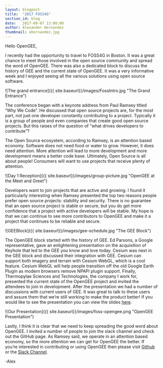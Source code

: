 ```yaml
---
layout: blogpost
title:  "2017 FOSS4G"
section_id: blog
date:   2017-09-07 13:00:00
author: Alexander Hernandez
thumbnail: ahernandez.jpg
---
```


Hello OpenGEE,

I recently had the opportunity to travel to FOSS4G in Boston. It was a great chance to meet those involved in the open source community and spread the word of OpenGEE. There was also a dedicated block to discuss the history of GEE and the current state of OpenGEE. It was a very informative week and I enjoyed seeing all the various solutions using open source software.

![The grand entrance]({{ site.baseurl}}/images/FossIntro.jpg "The Grand Entrance")

The conference began with a keynote address from Paul Ramsey titled “Why We Code”. He discussed that open source projects are, for the most part, not just one developer constantly contributing to a project. Typically it is a group of people and even companies that create good open source projects. But this raises of the question of “what drives developers to contribute”?

The Open Source ecosystem, according to Ramsey, is an attention based economy. Software does not need food or water to grow. However, it does need attention. More attention will lead to more development and more development means a better code base. Ultimately, Open Source is all about people! Consumers will want to use projects that receive plenty of attention.

 ![Day 1 Reception]({{ site.baseurl}}/images/group-picture.jpg "OpenGEE at the Meet and Greet")

Developers want to join projects that are active and growing. I found it particularly interesting when Ramsey presented the top two reasons people prefer open source projects: stability and security. There is no guarantee that an open source project is stable or secure, but you do get more confidence that a project with active developers will be stable. My hope is that we can continue to see more contributors to OpenGEE and make it a project that continues to be reliable and secure.

![GEEBlock]({{ site.baseurl}}/images/gee-schedule.jpg "The GEE Block")

The OpenGEE block started with the history of GEE. Ed Parsons, a Google representative, gave an enlightening presentation on the acquisition of Keyhole that led to the GEE you know and love today. Cesium was next in the GEE block and discussed their integration with GEE. Cesium can support both imagery and terrain with Cesium WebGL, which is a cool feature. Cesium WebGL will help people transition off the old Google Earth Plugin as modern browsers remove NPAPI plugin support. Finally, Thermopylae Sciences and Technologies, the company I work for, presented the current state of the OpenGEE project and invited the attendees to join in development. After the presentation we had a number of discussions with current users of GEE. It was great to talk to these users and assure them that we’re still working to make the product better! If you would like to see the presentation you can view the slides [here](https://www.slideshare.net/AndresTerrazas1/google-earth-enterprise-as-an-open-source-project-79495029).

![Our Presentation]({{ site.baseurl}}/images/foss-opengee.png "OpenGEE Presentation")

Lastly, I think it is clear that we need to keep spreading the good word about OpenGEE. I invited a number of people to join the slack channel and check out the GitHub page. As Ramsey said, we operate in an attention based economy, so the more attention we can get for OpenGEE the better. If you’re interested in contributing or using OpenGEE then please visit [Github](https://github.com/google/earthenterprise) or the [Slack Channel](http://slack.opengee.org).

-Alex


